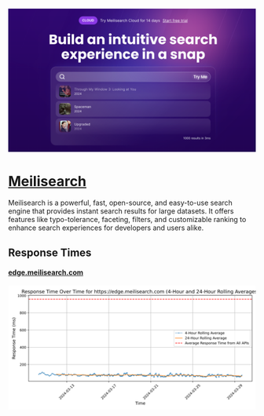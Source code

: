 [![Visit Meilisearch](imagePreview.png)](https://www.meilisearch.com)

# [Meilisearch](https://www.meilisearch.com)

Meilisearch is a powerful, fast, open-source, and easy-to-use search engine that provides instant search results for large datasets. It offers features like typo-tolerance, faceting, filters, and customizable ranking to enhance search experiences for developers and users alike.

## Response Times

#### [edge.meilisearch.com](https://edge.meilisearch.com)

![edge.meilisearch.com](response-time-charts/656467652e6d65696c697365617263682e636f6d.svg)
